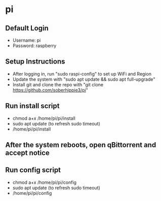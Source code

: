 # pi

## Default Login
- Username: pi
- Password: raspberry

## Setup Instructions
- After logging in, run "sudo raspi-config" to set up WiFi and Region
- Update the system with "sudo apt update && sudo apt full-upgrade"
- Install git and clone the repo with "git clone https://github.com/soberhippie3/pi"

## Run install script  
- chmod a+x /home/pi/pi/install
- sudo apt update (to refresh sudo timeout)
- /home/pi/pi/install

## After the system reboots, open qBittorrent and accept notice

## Run config script
- chmod a+x /home/pi/pi/config
- sudo apt update (to refresh sudo timeout)
- /home/pi/pi/config
